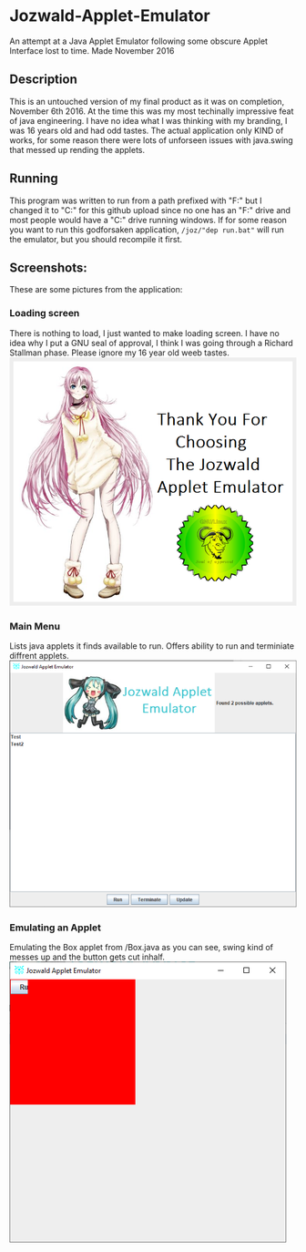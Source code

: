 # Jozwald-Applet-Emulator
An attempt at a Java Applet Emulator following some obscure Applet Interface lost to time. Made November 2016 

## Description
This is an untouched version of my final product as it was on completion, November 6th 2016. At the time this was my most techinally impressive feat of java engineering. I have no idea what I was thinking with my branding, I was 16 years old and had odd tastes. The actual application only KIND of works, for some reason there were lots of unforseen issues with java.swing that messed up rending the applets. 

## Running
This program was written to run from a path prefixed with "F:" but I changed it to "C:" for this github upload since no one has an "F:" drive and most people would have a "C:" drive running windows. If for some reason you want to run this godforsaken application, `/joz/"dep run.bat"` will run the emulator, but you should recompile it first.  

## Screenshots:
These are some pictures from the application:

### Loading screen
There is nothing to load, I just wanted to make loading screen. I have no idea why I put a GNU seal of approval, I think I was going through a Richard Stallman phase. Please ignore my 16 year old weeb tastes.
![Loading Page](https://github.com/James-Oswald/Jozwald-Applet-Emulator/blob/main/screenshots/Welcome.png)

### Main Menu
Lists java applets it finds available to run. Offers ability to run and terminiate diffrent applets. 
![Main Page](https://github.com/James-Oswald/Jozwald-Applet-Emulator/blob/main/screenshots/Main%20Page.png)

### Emulating an Applet
Emulating the Box applet from /Box.java as you can see, swing kind of messes up and the button gets cut inhalf. 
![Applet](https://github.com/James-Oswald/Jozwald-Applet-Emulator/blob/main/screenshots/Box.png)
